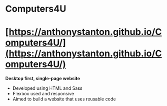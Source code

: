 

# Computers4U

# [https://anthonystanton.github.io/Computers4U/](https://anthonystanton.github.io/Computers4U/)

**Desktop first, single-page website**

* Developed using HTML and Sass
* Flexbox used and responsive
* Aimed to build a website that uses reusable code
